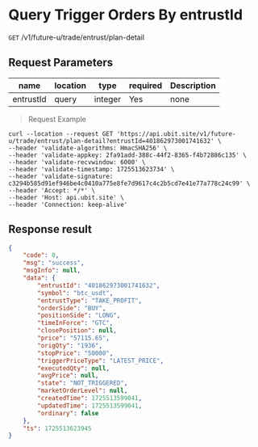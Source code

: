 # Query Trigger Orders By entrustId

`GET` /v1/future-u/trade/entrust/plan-detail

## Request Parameters

| name      | location  | type    | required | Description |
| --------- | ----- | ------- | ---- | ---- |
| entrustId | query | integer | Yes   | none |

> Request Example

```shell
curl --location --request GET 'https://api.ubit.site/v1/future-u/trade/entrust/plan-detail?entrustId=401862973001741632' \
--header 'validate-algorithms: HmacSHA256' \
--header 'validate-appkey: 2fa91add-388c-44f2-8365-f4b72886c135' \
--header 'validate-recvwindow: 6000' \
--header 'validate-timestamp: 1725513623734' \
--header 'validate-signature: c3294b585d91ef946be4c0410a775e8fe7d9617c4c2b5cd7e41e77a778c24c99' \
--header 'Accept: */*' \
--header 'Host: api.ubit.site' \
--header 'Connection: keep-alive'
```

## Response result

```json
{
    "code": 0,
    "msg": "success",
    "msgInfo": null,
    "data": {
        "entrustId": "401862973001741632",
        "symbol": "btc_usdt",
        "entrustType": "TAKE_PROFIT",
        "orderSide": "BUY",
        "positionSide": "LONG",
        "timeInForce": "GTC",
        "closePosition": null,
        "price": "57115.65",
        "origQty": "1936",
        "stopPrice": "50000",
        "triggerPriceType": "LATEST_PRICE",
        "executedQty": null,
        "avgPrice": null,
        "state": "NOT_TRIGGERED",
        "marketOrderLevel": null,
        "createdTime": 1725513599041,
        "updatedTime": 1725513599041,
        "ordinary": false
    },
    "ts": 1725513623945
}
```

